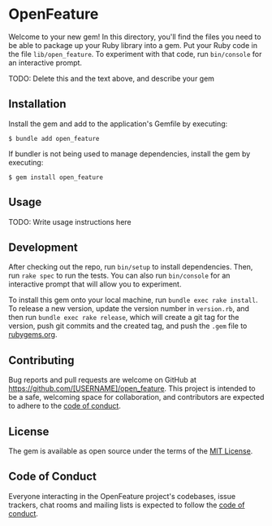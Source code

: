 # OpenFeature

Welcome to your new gem! In this directory, you'll find the files you need to be able to package up your Ruby library into a gem. Put your Ruby code in the file `lib/open_feature`. To experiment with that code, run `bin/console` for an interactive prompt.

TODO: Delete this and the text above, and describe your gem

## Installation

Install the gem and add to the application's Gemfile by executing:

    $ bundle add open_feature

If bundler is not being used to manage dependencies, install the gem by executing:

    $ gem install open_feature

## Usage

TODO: Write usage instructions here

## Development

After checking out the repo, run `bin/setup` to install dependencies. Then, run `rake spec` to run the tests. You can also run `bin/console` for an interactive prompt that will allow you to experiment.

To install this gem onto your local machine, run `bundle exec rake install`. To release a new version, update the version number in `version.rb`, and then run `bundle exec rake release`, which will create a git tag for the version, push git commits and the created tag, and push the `.gem` file to [rubygems.org](https://rubygems.org).

## Contributing

Bug reports and pull requests are welcome on GitHub at https://github.com/[USERNAME]/open_feature. This project is intended to be a safe, welcoming space for collaboration, and contributors are expected to adhere to the [code of conduct](https://github.com/[USERNAME]/open_feature/blob/main/CODE_OF_CONDUCT.md).

## License

The gem is available as open source under the terms of the [MIT License](https://opensource.org/licenses/MIT).

## Code of Conduct

Everyone interacting in the OpenFeature project's codebases, issue trackers, chat rooms and mailing lists is expected to follow the [code of conduct](https://github.com/[USERNAME]/open_feature/blob/main/CODE_OF_CONDUCT.md).
